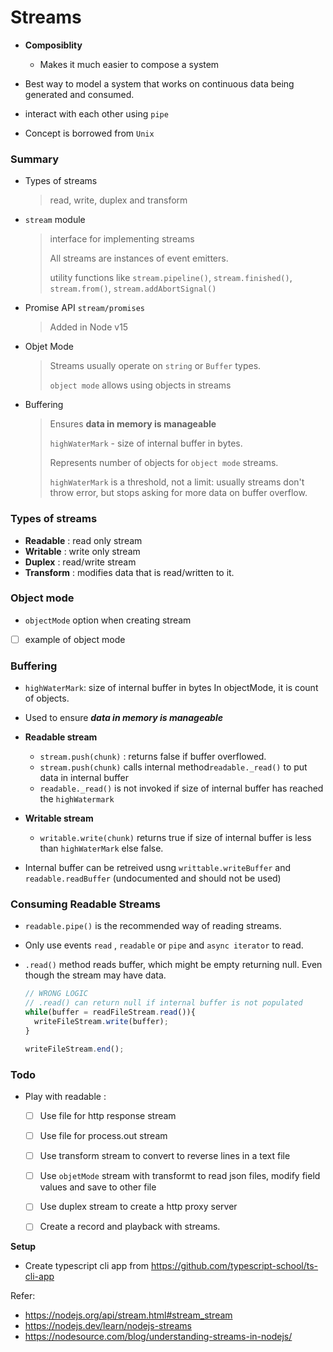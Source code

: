 # Streams 

- **Composiblity**
  - Makes it much easier to compose a system

- Best way to model a system that works on continuous data being generated and consumed.
- interact with each other using `pipe`
- Concept is borrowed from `Unix`



### Summary 

- Types of streams

  > read, write, duplex and transform

- `stream` module

  > interface for implementing streams
  >
  > All streams are instances of event emitters.
  >
  > utility functions like `stream.pipeline()`, `stream.finished()`, `stream.from()`, `stream.addAbortSignal()`

- Promise API `stream/promises`

  > Added in Node v15

- Objet Mode 

  > Streams usually operate on `string` or `Buffer` types.
  >
  > `object mode` allows using objects in streams

- Buffering

  > Ensures **data in memory is manageable**
  >
  > `highWaterMark` - size of internal buffer in bytes.
  >
  > Represents number of objects for `object mode` streams.
  >
  > `highWaterMark` is a threshold, not a limit:  usually streams don't throw error, but stops asking for more data on buffer overflow.



### **Types of streams**

- **Readable**  : read only stream
- **Writable**   : write only stream
- **Duplex**      :  read/write stream
- **Transform** : modifies data that is read/written to it.



### Object mode

- `objectMode` option when creating stream
- [ ] example of object mode



### Buffering 

- `highWaterMark`: size of internal buffer in bytes In objectMode, it is count of objects.
- Used to ensure ***data in memory is manageable***

- **Readable stream**
  - `stream.push(chunk)` : returns false if buffer overflowed.
  - `stream.push(chunk)` calls internal method`readable._read()` to put data in internal buffer
  - `readable._read()` is not invoked if size of internal buffer has reached the `highWatermark`
- **Writable stream**
  - `writable.write(chunk)` returns true if size of internal buffer is less than `highWaterMark` else false.
- Internal buffer can be retreived usng `writtable.writeBuffer` and `readable.readBuffer` (undocumented and should not be used)



### Consuming Readable Streams

- `readable.pipe()`  is the recommended way of reading streams.

- Only use events `read` , `readable` or `pipe` and `async iterator` to read.

- `.read()` method reads buffer, which might be empty returning null. Even though the stream may have data.

  ```typescript
  // WRONG LOGIC
  // .read() can return null if internal buffer is not populated
  while(buffer = readFileStream.read()){
    writeFileStream.write(buffer);
  }
  
  writeFileStream.end();
  ```



### Todo 

- Play with readable : 
  - [ ] Use file for http response stream
  - [ ] Use file for process.out stream
  - [ ] Use transform stream to convert to reverse lines in a text file
  - [ ] Use `objetMode` stream with transformt to read json files, modify field values and save to other file
  - [ ] Use duplex stream to create a http proxy server
  - [ ] Create a record and playback with streams.



**Setup**

- Create typescript cli app from https://github.com/typescript-school/ts-cli-app



Refer: 

- https://nodejs.org/api/stream.html#stream_stream
- https://nodejs.dev/learn/nodejs-streams
- https://nodesource.com/blog/understanding-streams-in-nodejs/